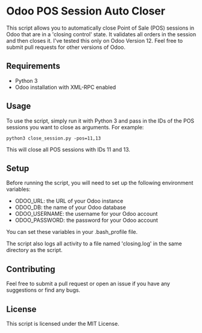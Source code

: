 # Odoo POS Session Auto Closer

This script allows you to automatically close Point of Sale (POS) sessions in Odoo that are in a 'closing control' state. It validates all orders in the session and then closes it. I've tested this only on Odoo Version 12. Feel free to submit pull requests for other versions of Odoo. 

## Requirements
- Python 3
- Odoo installation with XML-RPC enabled

## Usage
To use the script, simply run it with Python 3 and pass in the IDs of the POS sessions you want to close as arguments. For example:

```
python3 close_session.py -pos=11,13
```

This will close all POS sessions with IDs 11 and 13.

## Setup
Before running the script, you will need to set up the following environment variables:
- ODOO_URL: the URL of your Odoo instance
- ODOO_DB: the name of your Odoo database
- ODOO_USERNAME: the username for your Odoo account
- ODOO_PASSWORD: the password for your Odoo account

You can set these variables in your .bash_profile file.

The script also logs all activity to a file named 'closing.log' in the same directory as the script.

## Contributing
Feel free to submit a pull request or open an issue if you have any suggestions or find any bugs.

## License
This script is licensed under the MIT License.
